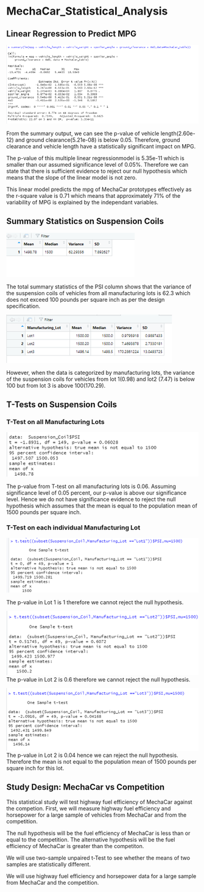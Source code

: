 # MechaCar_Statistical_Analysis

## Linear Regression to Predict MPG

![Summary MPG LM](https://github.com/vedikanigam/MechaCar_Statistical_Analysis/blob/main/Images/summary_lm_mpg.png)

From the summary output, we can see the p-value of vehicle length(2.60e-12) and ground clearance(5.21e-08) is below 0.05. Therefore, ground clearance and vehicle length have a statistically significant impact on MPG.

The p-value of this multiple linear regressionmodel is 5.35e-11 which is smaller than our assumed significance level of 0.05%. Therefore we can state that there is sufficient evidence to reject our null hypothesis which means that the slope of the linear model is not zero. 
 
This linear model predicts the mpg of MechaCar prototypes effectively as the r-square value is 0.71 which means that approximately 71% of the variability of MPG is explained by the independant variables.

## Summary Statistics on Suspension Coils

![Total Summary](https://github.com/vedikanigam/MechaCar_Statistical_Analysis/blob/main/Images/total_summary.png)

The total summary statistics of the PSI column shows that the variance of the suspension coils of vehicles from all manufacturing lots is 62.3 which does not exceed 100 pounds per square inch as per the design specification. 

![Lot Summary](https://github.com/vedikanigam/MechaCar_Statistical_Analysis/blob/main/Images/lot_summary.png)

However, when the data is categorized by manufacturing lots, the variance of the suspension coils for vehicles from lot 1(0.98) and lot2 (7.47) is below 100 but from lot 3 is above 100(170.29).  

## T-Tests on Suspension Coils

### T-Test on all Manufacturing Lots

![t-Test All Manufacturing](https://github.com/vedikanigam/MechaCar_Statistical_Analysis/blob/main/Images/AllManufacturingLot_TTest.png)

The p-value from T-test on all manufacturing lots is 0.06. Assuming significance level of 0.05 percent, our p-value is above our significance level. Hence we do not have significance evidence to reject the null hypothesis which assumes that the mean is equal to the population mean of 1500 pounds per square inch. 

### T-Test on each individual Manufacturing Lot

![t-Test Lot1](https://github.com/vedikanigam/MechaCar_Statistical_Analysis/blob/main/Images/Manufacturing_Lot1_TTest.png)

The p-value in Lot 1 is 1 therefore we cannot reject the null hypothesis. 

![t-Test Lot2](https://github.com/vedikanigam/MechaCar_Statistical_Analysis/blob/main/Images/Manufacturing_Lot2_TTest.png)
The p-value in Lot 2 is 0.6 therefore we cannot reject the null hypothesis.

![t-Test Lot3](https://github.com/vedikanigam/MechaCar_Statistical_Analysis/blob/main/Images/Manufacturing_Lot3_TTest.png)
The p-value in Lot 2 is 0.04 hence we can reject the null hypothesis. Therefore the mean is not equal to the population mean of 1500 pounds per square inch for this lot.

## Study Design: MechaCar vs Competition

This statistical study will test highway fuel efficiency of MechaCar against the competion. First, we will measure highway fuel efficiency and horsepower for a large sample of vehicles from MechaCar and from the competition.

The null hypothesis will be the fuel efficiency of MechaCar is less than or equal to the competition.
The alternative hypothesis will be the fuel efficiency of MechaCar is greater than the competiton.

We will use two-sample unpaired t-Test to see whether the means of two samples are statistically different. 

We will use highway fuel efficiency and horsepower data for a large sample from MechaCar and the competition. 


